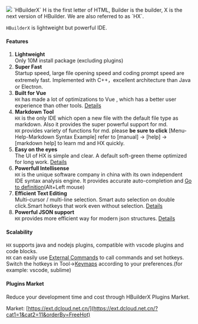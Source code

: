 <img src="https://download1.dcloud.net.cn/uploads/images/hbuilderx/icon/hbuilderx_icon@2x.png" style="text-align: center;"/>
`HBuilderX` H is the first letter of HTML, Builder is the builder, X is the next version of HBuilder. We are also referred to as `HX`.

`HBuilderX` is lightweight but powerful IDE.

#### Features
1. **Lightweight**
<br/>Only 10M install package (excluding plugins)
2. **Super Fast**
<br/>Startup speed, large file opening speed and coding prompt speed are extremely fast. Implemented with C++，excellent architecture than Java or Electron.
3. **Built for Vue**
<br/>`HX` has made a lot of optimizations to Vue , which has a better user experience than other tools.
	[Details](/Tutorial/Language/vue)
4. **Markdown Tool**
<br/>`HX` is the only IDE which open a new file with the default file type as markdown. Also it provides the super powerful support for md. 
<br/>`HX` provides variety of functions for md. please **be sure to click** [Menu-Help-Markdown Syntax Example] refer to [manual] -> [help] -> [markdown help] to learn md and HX quickly.
5. **Easy on the eyes**
<br/>The UI of HX is simple and clear. A default soft-green theme optimized for long work. [Details](/Tutorial/Other/health)
6. **Powerfull Intellisense**
<br/>`HX` is the unique software company in china with its own independent IDE syntax analysis engine. It provides accurate auto-completion and [Go to definition](/Tutorial/UserGuide/goto)(Alt+Left mouse)
7. **Efficient Text Editing**
<br/>Multi-cursor / multi-line selection. Smart auto selection on double click.Smart hotkeys that work even without selection. [Details](/Tutorial/UserGuide/selection)
8. **Powerful JSON support**
<br/>`HX` provides more efficient way for modern json structures. [Details](/Tutorial/Language/json)


#### Scalability
`HX` supports java and nodejs plugins, compatible with vscode plugins and code blocks.<br/>
`HX` can easily use [External Commands](/Tutorial/UserGuide/externalCommands) to call commands and set hotkeys.<br/>
Switch the hotkeys in Tool->[Keymaps](/Tutorial/keybindings) according to your preferences.(for example: vscode, sublime)

#### Plugins Market

Reduce your development time and cost through HBuilderX Plugins Market.

Market: [https://ext.dcloud.net.cn/](https://ext.dcloud.net.cn/?cat1=1&cat2=11&orderBy=FreeHot)
